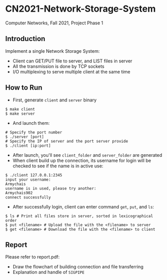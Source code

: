 # CN2021-Network-Storage-System
Computer Networks, Fall 2021, Project Phase 1

## Introduction
Implement a single Network Storage System:
- Client can GET/PUT file to server, and LIST files in server
- All the transmission is done by TCP sockets
- I/O multiplexing to serve multiple client at the same time

## How to Run
- First, generate `client` and `server` binary
```
$ make client
$ make server
```
- And launch them:
```
# Specify the port number 
$ ./server [port]
# Specify the IP of server and the port server provide
$ ./client [ip:port]
```
- After launch, you'll see `client_folder` and `server_folder` are generated
- When client build up the connection, its username for login will be checked to see if the name is in active use:
```
$ ./client 127.0.0.1:2345
input your username:
Armychais
username is in used, please try another:
Armychais902
connect successfully
```
- After successfully login, client can enter command `get`, `put`, and `ls`:
```
$ ls # Print all files store in server, sorted in lexicographical order
$ put <filename> # Upload the file with the <filename> to server
$ get <filename> # Download the file with the <filename> to client
```

## Report
Please refer to report.pdf:
- Draw the flowchart of building connection and file transferring
- Explanation and handle of `SIGPIPE`
